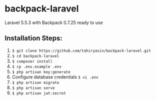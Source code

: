 # backpack-laravel
Laravel 5.5.3 with Backpack 0.7.25 ready to use 


## Installation Steps:

1. `$ git clone https://github.com/tahiryasin/backpack-laravel.git`
2. `$ cd backpack-laravel`
3. `$ composer install`
4. `$ cp .env.example .env`
5. `$ php artisan key:generate`
6. Configure database credentials `$ vi .env`
7. `$ php artisan migrate`
8. `$ php artisan serve`
9. `$ php artisan jwt:secret`
